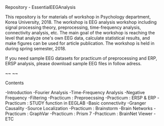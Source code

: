 Repository - EssentialEEGAnalysis

This repository is for materials of workshop in Psychology department, Korea University, 2018.
The workshop is EEG analysis workshop including signal processing theory, preprocessing, time-frequency analysis, connectivity analysis, etc. 
The main goal of the workshop is reaching the level that analyze one's own EEG data, calculate statistical results, and make figures can be used for article publication.
The workshop is held in during spring semester, 2018.

If you need sample EEG datasets for practicum of preprocessing and ERP, ERSP analysis,
please download sample EEG files in follow adress.

~~
~~


Contents

-Introduction
-Fourier Analysis
-Time-Frequency Analysis
-Negative Frequency
-Filtering
-Practicum : Preproecssing
-Practicum : ERSP & ERP
-Practicum : STUDY function in EEGLAB
-Basic connectivity
-Granger Causality
-Source Localization
-Practicum : Brainstorm
-Brain Networks
-Practicum : GraphVar
-Practicum : Prism 7
-Practicum : BrainNet Viewer
-ETC
